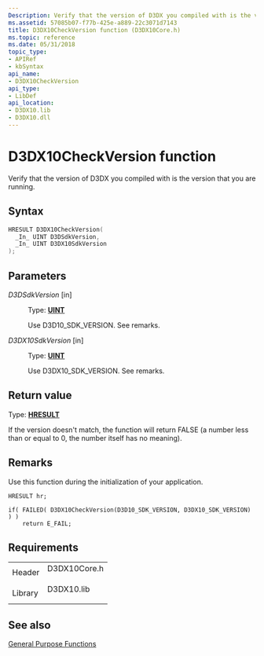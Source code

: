 ```yaml
---
Description: Verify that the version of D3DX you compiled with is the version that you are running.
ms.assetid: 57085b07-f77b-425e-a889-22c3071d7143
title: D3DX10CheckVersion function (D3DX10Core.h)
ms.topic: reference
ms.date: 05/31/2018
topic_type: 
- APIRef
- kbSyntax
api_name: 
- D3DX10CheckVersion
api_type: 
- LibDef
api_location: 
- D3DX10.lib
- D3DX10.dll
---
```


# D3DX10CheckVersion function

Verify that the version of D3DX you compiled with is the version that you are running.

## Syntax


```C++
HRESULT D3DX10CheckVersion(
  _In_ UINT D3DSdkVersion,
  _In_ UINT D3DX10SdkVersion
);
```



## Parameters

<dl> <dt>

*D3DSdkVersion* \[in\]
</dt> <dd>

Type: **[**UINT**](https://msdn.microsoft.com/library/Aa383751(v=VS.85).aspx)**

Use D3D10\_SDK\_VERSION. See remarks.

</dd> <dt>

*D3DX10SdkVersion* \[in\]
</dt> <dd>

Type: **[**UINT**](https://msdn.microsoft.com/library/Aa383751(v=VS.85).aspx)**

Use D3DX10\_SDK\_VERSION. See remarks.

</dd> </dl>

## Return value

Type: **[**HRESULT**](https://msdn.microsoft.com/library/Bb401631(v=MSDN.10).aspx)**

If the version doesn't match, the function will return FALSE (a number less than or equal to 0, the number itself has no meaning).

## Remarks

Use this function during the initialization of your application.


```
HRESULT hr;
    
if( FAILED( D3DX10CheckVersion(D3D10_SDK_VERSION, D3DX10_SDK_VERSION) ) )
    return E_FAIL;
```



## Requirements



|                    |                                                                                         |
|--------------------|-----------------------------------------------------------------------------------------|
| Header<br/>  | <dl> <dt>D3DX10Core.h</dt> </dl> |
| Library<br/> | <dl> <dt>D3DX10.lib</dt> </dl>   |



## See also

<dl> <dt>

[General Purpose Functions](d3d10-graphics-reference-d3dx10-functions-general-purpose.md)
</dt> </dl>

 

 




